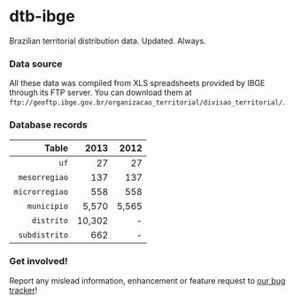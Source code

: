 
# dtb-ibge

Brazilian territorial distribution data. Updated. Always.

### Data source

All these data was compiled from XLS spreadsheets provided by IBGE through its FTP server. You can download them at `ftp://geoftp.ibge.gov.br/organizacao_territorial/divisao_territorial/`.

### Database records

| Table          | 2013   | 2012   |
| --------------:| ------:| ------:|
| `uf`           |     27 |     27 |
| `mesorregiao`  |    137 |    137 |
| `microrregiao` |    558 |    558 |
| `municipio`    |  5,570 |  5,565 |
| `distrito`     | 10,302 |      - |
| `subdistrito`  |    662 |      - |

### Get involved!

Report any mislead information, enhancement or feature request to [our bug tracker](https://github.com/paulofreitas/dtb-ibge/issues)!
